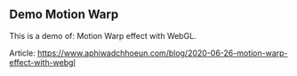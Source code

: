 ## Demo Motion Warp

This is a demo of: Motion Warp effect with WebGL.

Article: https://www.aphiwadchhoeun.com/blog/2020-06-26-motion-warp-effect-with-webgl
